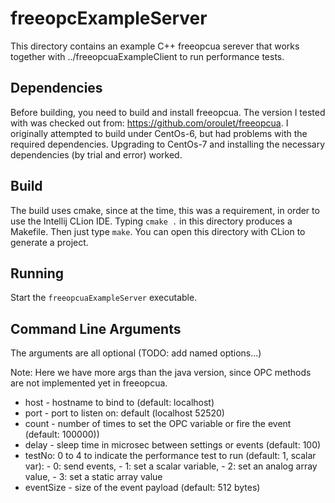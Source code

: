 freeopcExampleServer
====================

This directory contains an example C++ freeopcua serever that works together with 
../freeopcuaExampleClient to run performance tests.

Dependencies
------------

Before building, you need to build and install freeopcua.
The version I tested with was checked out from: https://github.com/oroulet/freeopcua.
I originally attempted to build under CentOs-6, but had problems with the required dependencies.
Upgrading to CentOs-7 and installing the necessary dependencies (by trial and error) worked.

Build
-----

The build uses cmake, since at the time, this was a requirement, in order to use the Intellij CLion IDE. 
Typing `cmake .` in this directory produces a Makefile. Then just type `make`.
You can open this directory with CLion to generate a project.

Running
-------

Start the `freeopcuaExampleServer` executable.

Command Line Arguments
----------------------

The arguments are all optional (TODO: add named options...)

Note: Here we have more args than the java version, since OPC methods are not implemented yet in freeopcua.

* host - hostname to bind to (default: localhost)
* port - port to listen on: default (localhost 52520)
* count - number of times to set the OPC variable or fire the event (default: 100000))
* delay - sleep time in microsec between settings or events (default: 100)
* testNo: 0 to 4 to indicate the performance test to run (default: 1, scalar var):
      - 0: send events,
      - 1: set a scalar variable,
      - 2: set an analog array value,
      - 3: set a static array value
* eventSize - size of the event payload (default: 512 bytes)


